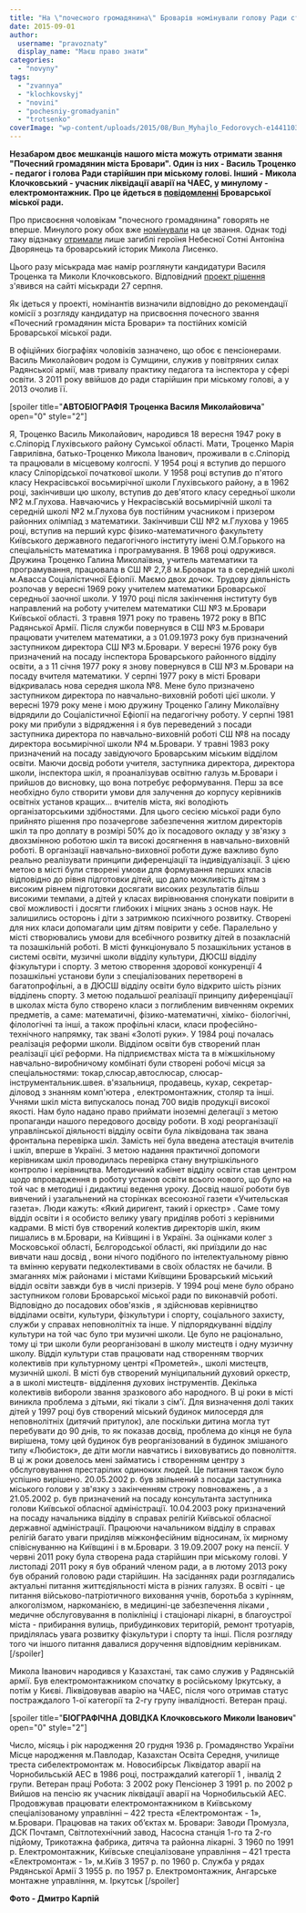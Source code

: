 ```yaml
---
title: "На \"почесного громадянина\" Броварів номінували голову Ради старійшин та ліквідатора аварії на ЧАЕС"
date: 2015-09-01
author: 
  username: "pravoznaty"
  display_name: "Маєш право знати"
categories: 
  - "novyny"
tags: 
  - "zvannya"
  - "klochkovskyj"
  - "novini"
  - "pochesniy-gromadyanin"
  - "trotsenko"
coverImage: "wp-content/uploads/2015/08/Bun_Myhajlo_Fedorovych-e1441103931951.jpg"
---
```


**Незабаром двоє мешканців нашого міста можуть отримати звання "Почесний громадянин міста Бровари". Один із них - Василь Троценко - педагог і голова Ради старійшин при міському голові. Інший - Микола Клочковський - учасник ліквідації аварії на ЧАЕС, у минулому - електромонтажник. Про це йдеться в [повідомленні](http://docs.brovary.org/p27155/28.08.2015) Броварської міської ради.**

Про присвоєння чоловікам "почесного громадянина" говорять не вперше. Минулого року обох вже [номінували](https://mpz.brovary.org/na-zvannya-pochesnogo-gromadyanina-brovariv-krim-lisenka-ta-dvoryanets-rozglyadayut-shhe-3-kandidaturi/) на це звання. Однак тоді таку відзнаку [отримали](http://docs.brovary.org/p13543/19.09.2014/1302-47-06) лише загиблі героїня Небесної Сотні Антоніна Дворянець та броварський історик Микола Лисенко.

Цього разу міськрада має намір розглянути кандидатури Василя Троценка та Миколи Клочковського. Відповідний [проект рішення](http://brovary.kiev.ua/proekt-r%D1%96shen-m%D1%96sko%D1%97-radi-pro-prisvo%D1%94nnya-zvannya-%E2%80%9Cpochesnii-gromadyanin-m%D1%96sta-brovari%E2%80%9D) з'явився на сайті міськради 27 серпня.

Як ідеться у проекті, номінантів визначили відповідно до рекомендації комісії з розгляду кандидатур на присвоєння почесного звання «Почесний громадянин міста Бровари» та постійних комісій Броварської міської ради.

В офіційних біографіях чоловіків зазначено, що обоє є пенсіонерами. Василь Миколайович родом із Сумщини, служив у повітряних силах Радянської армії, мав тривалу практику педагога та інспектора у сфері освіти. З 2011 року ввійшов до ради старійшин при міському голові, а у 2013 очолив її.

\[spoiler title="**АВТОБІОГРАФІЯ** **Троценка Василя Миколайовича**" open="0" style="2"\]

Я, Троценко Василь Миколайович, народився 18 вересня 1947 року в с.Сліпорід Глухівського району Сумської області. Мати, Троценко Марія Гаврилівна, батько-Троценко Микола Іванович, проживали в с.Сліпорід та працювали в місцевому колгоспі. У 1954 році я вступив до першого класу Сліпорідської початкової школи. У 1958 році вступив до п'ятого класу Некрасівської восьмирічної школи Глухівського району, а в 1962 році, закінчивши цю школу, вступив до дев'ятого класу середньої школи №2 м.Глухова. Навчаючись у Некрасівській восьмирічній школі та середній школі №2 м.Глухова був постійним учасником і призером районних олімпіад з математики. Закінчивши СШ №2 м.Глухова у 1965 році, вступив на перший курс фізико-математичного факультету Київського державного педагогічного інституту імені О.М.Горького на спеціальність математика і програмування. В 1968 році одружився. Дружина Троценко Галина Миколаївна, учитель математики та програмування, працювала в СШ № 2,7,8 м.Бровари та в середній школі м.Авасса Соціалістичної Ефіопії. Маємо двох дочок. Трудову діяльність розпочав у вересні 1969 року учителем математики Броварської середньої заочної школи. У 1970 році після закінчення інституту був направлений на роботу учителем математики СШ №3 м.Бровари Київської області. З травня 1971 року по травень 1972 року в ВПС Радянської Армії. Після служби повернувся в СШ №3 м.Бровари працювати учителем математики, а з 01.09.1973 року був призначений заступником директора СШ №3 м.Бровари. У вересні 1976 року був призначений на посаду інспектора Броварського районного відділу освіти, а з 11 січня 1977 року я знову повернувся в СШ №3 м.Бровари на посаду вчителя математики. У серпні 1977 року в місті Бровари відкривалась нова середня школа №8. Мене було призначено заступником директора по навчально-виховній роботі цієї школи. У вересні 1979 року мене і мою дружину Троценко Галину Миколаївну відрядили до Соціалістичної Ефіопії на педагогічну роботу. У серпні 1981 року ми прибули з відрядження і я був переведений з посади заступника директора по навчально-виховній роботі СШ №8 на посаду директора восьмирічної школи №4 м.Бровари. У травні 1983 року призначений на посаду завідуючого Броварським міським відділом освіти. Маючи досвід роботи учителя, заступника директора, директора школи, інспектора шкіл, я проаналізував освітню галузь м.Бровари і прийшов до висновку, що вона потребує реформування. Перш за все необхідно було створити умови для залучення до корпусу керівників освітніх установ кращих... вчителів міста, які володіють організаторськими здібностями. Для цього сесією міської ради було прийнято рішення про позачергове забезпечення житлом директорів шкіл та про доплату в розмірі 50% до їх посадового окладу у зв'язку з двохзмінною роботою шкіл та високі досягнення в навчально-виховній роботі. В організації навчально-виховної роботи дуже важливо було реально реалізувати принципи диференціації та індивідуалізації. З цією метою в місті були створені умови для формування перших класів відповідно до рівня підготовки дітей, що дало можливість дітям з високим рівнем підготовки досягати високих результатів більш високими темпами, а дітей у класах вирівнювання спонукати повірити в свої можливості і досягти глибоких і міцних знань з основ наук. Не залишились осторонь і діти з затримкою психічного розвитку. Створені для них класи допомагали цим дітям повірити у себе. Паралельно у місті створювались умови для всебічного розвитку дітей в позакласній та позашкільній роботі. В місті функціонувало 5 позашкільних установ в системі освіти, музичні школи відділу культури, ДЮСШ відділу фізкультури і спорту. З метою створення здорової конкуренції 4 позашкільні установи були з спеціалізованих перетворені в багатопрофільні, а в ДЮСШ відділу освіти було відкрито шість різних відділень спорту. З метою подальшої реалізації принципу диференціації в школах міста було створено класи з поглибленим вивченням окремих предметів, а саме: математичні, фізико-математичні, хіміко- біологічні, філологічні та інші, а також профільні класи, класи професійно-технічного напрямку, так звані «Золоті руки». У 1984 році почалась реалізація реформи школи. Відділом освіти був створений план реалізації цієї реформи. На підприємствах міста та в міжшкільному навчально-виробничому комбінаті були створені робочі місця за спеціальностями: токар,слюсар,автослюсар, слюсар-інструментальник.швея. в'язальниця, продавець, кухар, секретар-діловод з знанням комп'ютера , електромонтажник, столяр та інші. Учнями шкіл міста випускалось понад 700 видів продукції високої якості. Нам було надано право приймати іноземні делегації з метою пропаганди нашого передового досвіду роботи. В ході реорганізації управлінської діяльності відділу освіти була ліквідована так звана фронтальна перевірка шкіл. Замість неї була введена атестація вчителів і шкіл, вперше в Україні. З метою надання практичної допомоги керівникам шкіл проводилась перевірка стану внутрішкільного контролю і керівництва. Методичний кабінет відділу освіти став центром щодо впровадження в роботу установ освіти всього нового, що було на той час в методиці і дидактиці ведення уроку. Досвід нашої роботи був вивчений і узагальнений на сторінках всесоюзної газети «Учительская газета». Люди кажуть: «Який диригент, такий і оркестр» . Саме тому відділ освіти і я особисто велику увагу приділяв роботі з керівними кадрами. В місті був створений колектив директорів шкіл, яким пишались в м.Бровари, на Київщині і в Україні. За оцінками колег з Московської області, Бєлгородської області, які приїздили до нас вивчати наш досвід , вони нічого подібного по інтелектуальному рівню та вмінню керувати педколективами в своїх областях не бачили. В змаганнях між районами і містами Київщини Броварський міський відділ освіти завжди був в числі призерів. У 1994 році мене було обрано заступником голови Броварської міської ради по виконавчій роботі. Відповідно до посадових обов'язків , я здійснював керівництво відділами освіти, культури, фізкультури і спорту, соціального захисту, служби у справах неповнолітніх та інше. У підпорядкуванні відділу культури на той час було три музичні школи. Це було не раціонально, тому ці три школи були реорганізовані в школу мистецтв і одну музичну школу. Відділ культури став працювати над створенням творчих колективів при культурному центрі «Прометей»., школі мистецтв, музичній школі. В місті був створений муніципальний духовий оркестр, а в школі мистецтв- відділення духових інструментів. Декілька колективів вибороли звання зразкового або народного. В ці роки в місті виникла проблема з дітьми, які тікали з сім'ї. Для визначення долі таких дітей у 1997 році був створений міський будинок милосердя для неповнолітніх (дитячий притулок), але поскільки дитина могла тут перебувати до 90 днів, то як показав досвід, проблема до кінця не була вирішена, тому цей будинок був реорганізований в будинок змішаного типу «Любисток», де діти могли навчатись і виховуватись до повноліття. В ці ж роки довелось мені займатись і створенням центру з обслуговування престарілих одиноких людей. Це питання також було успішно вирішено. 20.05.2002 р. був звільнений з посади заступника міського голови у зв'язку з закінченням строку повноважень , а з 21.05.2002 р. був призначений на посаду консультанта заступника голови Київської обласної адміністрації. 10.04.2003 року призначений на посаду начальника відділу в справах релігій Київської обласної державної адміністрації. Працюючи начальником відділу в справах релігій багато уваги приділяв міжконфесійним відносинам, їх мирному співіснуванню на Київщині і в м.Бровари. З 19.09.2007 року на пенсії. У червні 2011 року була створена рада старійшин при міському голові. У листопаді 2011 року я був обраний членом ради, а в лютому 2013 року був обраний головою ради старійшин. На засіданнях ради розглядались актуальні питання життєдіяльності міста в різних галузях. В освіті - це питання військово-патріотичного виховання учнів, боротьба з курінням, алкоголізмом, наркоманією, в медицині-це забезпечення ліками , медичне обслуговування в поліклініці і стаціонарі лікарні, в благоустрої міста - прибирання вулиць, прибудинкових територій, ремонт тротуарів, приділялась увага розвитку фізкультури і спорту та інші. Після розгляду того чи іншого питання давалися доручення відповідним керівникам.\[/spoiler\]

Микола Іванович народився у Казахстані, так само служив у Радянській армії. Був електромонтажником спочатку в російському Іркутську, а потім у Києві. Ліквідовував аварію на ЧАЕС, після чого отримав статус постраждалого 1-ої категорії та 2-гу групу інвалідності. Ветеран праці.

\[spoiler title="**БІОГРАФІЧНА ДОВІДКА Клочковського Миколи Іванович**" open="0" style="2"\]

Число, місяць і рік народження 20 грудня 1936 р. Громадянство України Місце народження м.Павлодар, Казахстан Освіта Середня, училище треста сибелектромонтаж м. Новосибірськ Ліквідатор аварії на Чорнобильській АЕС в 1986 році, постраждалий категорії 1 , інвалід 2 групи. Ветеран праці Робота: З 2002 року Пенсіонер З 1991 р. по 2002 р Вийшов на пенсію як учасник ліквідації аварії на Чорнобильській АЕС. Продовжував працювати електромонтажником в Київському спеціалізованому управлінні – 422 треста «Електромонтаж - 1», м.Бровари. Працював на таких об’єктах м. Бровари: Заводи Промузла, ДСК Почтамп, Світлотехнічний завод, Насосна станція 1-го та 2-го підйому, Трикотажна фабрика, дитяча та районна лікарні. З 1960 по 1991 р. Електромонтажник, Київське спеціалізоване управління – 421 треста «Електромонтаж - 1», м.Київ З 1957 р. по 1960 р. Служба у рядах Рядянської Армії З 1955 р. по 1957 р. Електромонтажник, Ангарське монтажне управління, м. Іркутськ \[/spoiler\]

**Фото - Дмитро Карпій**
